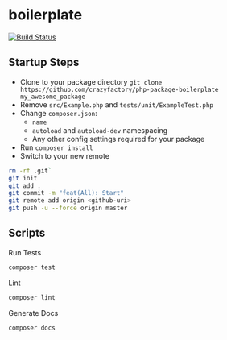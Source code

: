 # boilerplate

[![Build Status](https://travis-ci.org/CrazyFactory/boilerplate.svg)](https://travis-ci.org/CrazyFactory/boilerplate)

## Startup Steps

- Clone to your package directory `git clone https://github.com/crazyfactory/php-package-boilerplate my_awesome_package`
- Remove `src/Example.php` and `tests/unit/ExampleTest.php`
- Change `composer.json`:
  - `name`
  - `autoload` and `autoload-dev` namespacing
  - Any other config settings required for your package
- Run `composer install`
- Switch to your new remote
```bash
rm -rf .git`
git init
git add .
git commit -m "feat(All): Start"
git remote add origin <github-uri>
git push -u --force origin master
```

## Scripts

Run Tests

```bash
composer test
```

Lint

```bash
composer lint
```

Generate Docs

```bash
composer docs
```
